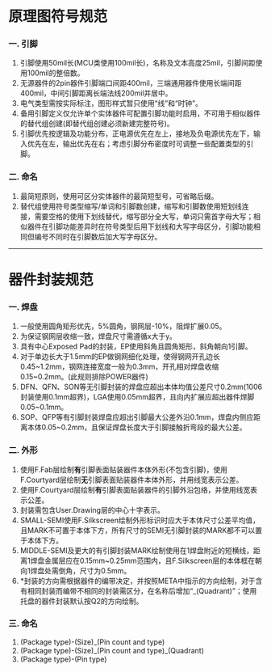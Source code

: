 # 原理图符号规范
### 一. 引脚
1. 引脚使用50mil长(MCU类使用100mil长)，名称及文本高度25mil，引脚间距使用100mil的整倍数。
2. 无源器件的2pin器件引脚端口间距400mil，三端通用器件使用长端间距400mil，中间引脚距离长端法线200mil并居中。
3. 电气类型需按实际标注，图形样式暂只使用“线”和“时钟”。
4. 备用引脚定义仅允许单个实体器件可配置引脚功能时启用，不可用于相似器件的替代组创建(即替代组创建必须新建完整符号)。
5. 引脚优先按逻辑及功能分布，正电源优先在左上，接地及负电源优先左下，输入优先在左，输出优先在右；考虑引脚分布密度时可调整一些配置类型的引脚。
### 二. 命名
1. 最简短原则，使用可区分实体器件的最简短型号，可省略后缀。
2. 替代组使用符号类型缩写/单词和引脚数创建，缩写和引脚数使用短划线连接，需要空格的使用下划线替代，缩写部分全大写，单词只需首字母大写；相似器件在引脚功能差异时在符号类型后用下划线和大写字母区分，引脚功能相同但编号不同时在引脚数后加大写字母区分。

***

# 器件封装规范
### 一. 焊盘
1. 一般使用圆角矩形优先，5%圆角，钢网层-10%，阻焊扩展0.05。
2. 为保证钢网层收缩一致，焊盘尺寸需遵循x大于y。
3. 具有中心Exposed Pad的封装，EP使用斜角且圆角矩形，斜角朝向1引脚。
4. 对于单边长大于1.5mm的EP做钢网细化处理，使得钢网开孔边长0.45\~1.2mm，钢网连接宽度一般为0.3mm，开孔相对焊盘收缩0.15\~0.2mm。(此规则排除POWER器件)
5. DFN、QFN、SON等无引脚封装的焊盘应超出本体均值公差尺寸0.2mm(1006封装使用0.1mm超界)，LGA使用0.05mm超界，且向内扩展应超出器件焊脚0.05\~0.1mm。
6. SOP、QFP等有引脚封装焊盘应超出引脚最大公差外沿0.1mm，焊盘内侧应距离本体0.05\~0.2mm，且保证焊盘长度大于引脚接触折弯段的最大公差。
### 二. 外形
1. 使用F.Fab层绘制**有**引脚表面贴装器件本体外形(不包含引脚)，使用F.Courtyard层绘制**无**引脚表面贴装器件本体外形，并用线宽表示公差。
2. 使用F.Courtyard层绘制**有**引脚表面贴装器件的引脚外沿包络，并使用线宽表示公差。
3. 封装需包含User.Drawing层的中心十字表示。
4. SMALL-SEMI使用F.Silkscreen绘制外形标识时应大于本体尺寸公差平均值，且MARK不可置于本体下方，所有尺寸的SEMI无引脚封装的MARK都不可以置于本体下方。
5. MIDDLE-SEMI及更大的有引脚封装MARK绘制使用在1焊盘附近的短横线，距离1焊盘金属层应在0.15mm<span>~</span>0.25mm范围内，且F.Silkscreen层的本体框在朝向1焊盘处需倒角，尺寸为0.5mm。
6. \*封装的方向需根据器件的编带决定，并按照META中指示的方向绘制，对于含有相同封装而编带不相同的封装需区分，在名称后增加“\_(Quadrant)”；使用托盘的器件封装默认按Q2的方向绘制。
### 三. 命名
1. (Package type)-(Size)\_(Pin count and type)
2. (Package type)-(Size)\_(Pin count and type)\_(Quadrant)
3. (Package type)-(Pin type)
